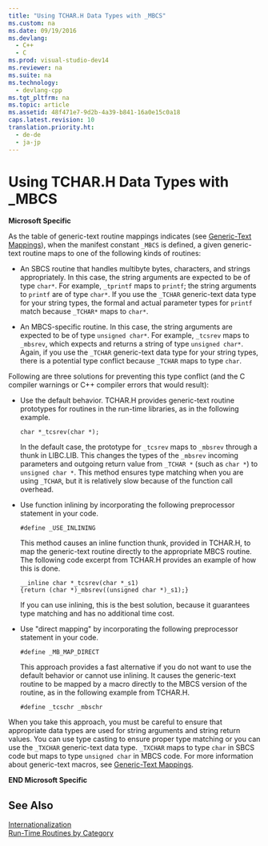 ```yaml
---
title: "Using TCHAR.H Data Types with _MBCS"
ms.custom: na
ms.date: 09/19/2016
ms.devlang: 
  - C++
  - C
ms.prod: visual-studio-dev14
ms.reviewer: na
ms.suite: na
ms.technology: 
  - devlang-cpp
ms.tgt_pltfrm: na
ms.topic: article
ms.assetid: 48f471e7-9d2b-4a39-b841-16a0e15c0a18
caps.latest.revision: 10
translation.priority.ht: 
  - de-de
  - ja-jp
---
```

# Using TCHAR.H Data Types with _MBCS
**Microsoft Specific**  
  
 As the table of generic-text routine mappings indicates (see [Generic-Text Mappings](../vs140/Generic-Text-Mappings.md)), when the manifest constant `_MBCS` is defined, a given generic-text routine maps to one of the following kinds of routines:  
  
-   An SBCS routine that handles multibyte bytes, characters, and strings appropriately. In this case, the string arguments are expected to be of type `char*`. For example, `_tprintf` maps to `printf`; the string arguments to `printf` are of type `char*`. If you use the `_TCHAR` generic-text data type for your string types, the formal and actual parameter types for `printf` match because `_TCHAR*` maps to `char*`.  
  
-   An MBCS-specific routine. In this case, the string arguments are expected to be of type `unsigned char*`. For example, `_tcsrev` maps to `_mbsrev`, which expects and returns a string of type `unsigned char*`. Again, if you use the `_TCHAR` generic-text data type for your string types, there is a potential type conflict because `_TCHAR` maps to type `char`.  
  
 Following are three solutions for preventing this type conflict (and the C compiler warnings or C++ compiler errors that would result):  
  
-   Use the default behavior. TCHAR.H provides generic-text routine prototypes for routines in the run-time libraries, as in the following example.  
  
    ```  
    char *_tcsrev(char *);  
    ```  
  
     In the default case, the prototype for `_tcsrev` maps to `_mbsrev` through a thunk in LIBC.LIB. This changes the types of the `_mbsrev` incoming parameters and outgoing return value from `_TCHAR *` (such as `char *`) to `unsigned char *`. This method ensures type matching when you are using `_TCHAR`, but it is relatively slow because of the function call overhead.  
  
-   Use function inlining by incorporating the following preprocessor statement in your code.  
  
    ```  
    #define _USE_INLINING  
    ```  
  
     This method causes an inline function thunk, provided in TCHAR.H, to map the generic-text routine directly to the appropriate MBCS routine. The following code excerpt from TCHAR.H provides an example of how this is done.  
  
    ```  
    __inline char *_tcsrev(char *_s1)  
    {return (char *)_mbsrev((unsigned char *)_s1);}  
    ```  
  
     If you can use inlining, this is the best solution, because it guarantees type matching and has no additional time cost.  
  
-   Use "direct mapping" by incorporating the following preprocessor statement in your code.  
  
    ```  
    #define _MB_MAP_DIRECT  
    ```  
  
     This approach provides a fast alternative if you do not want to use the default behavior or cannot use inlining. It causes the generic-text routine to be mapped by a macro directly to the MBCS version of the routine, as in the following example from TCHAR.H.  
  
    ```  
    #define _tcschr _mbschr  
    ```  
  
 When you take this approach, you must be careful to ensure that appropriate data types are used for string arguments and string return values. You can use type casting to ensure proper type matching or you can use the `_TXCHAR` generic-text data type. `_TXCHAR` maps to type `char` in SBCS code but maps to type `unsigned char` in MBCS code. For more information about generic-text macros, see [Generic-Text Mappings](../vs140/Generic-Text-Mappings.md).  
  
 **END Microsoft Specific**  
  
## See Also  
 [Internationalization](../vs140/Internationalization.md)   
 [Run-Time Routines by Category](../vs140/Run-Time-Routines-by-Category.md)